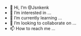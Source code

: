 - 👋 Hi, I’m @Jsnkenk
- 👀 I’m interested in ...
- 🌱 I’m currently learning ...
- 💞️ I’m looking to collaborate on ...
- 📫 How to reach me ...

<!---
Jsnkenk/Jsnkenk is a ✨ special ✨ repository because its `README.md` (this file) appears on your GitHub profile.
You can click the Preview link to take a look at your changes.
--->
